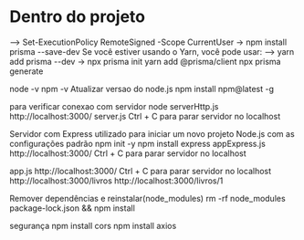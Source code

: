 # Dentro do projeto 
--> Set-ExecutionPolicy RemoteSigned -Scope CurrentUser
-> npm install prisma --save-dev
Se você estiver usando o Yarn, você pode usar:
--> yarn add prisma --dev
-> npx prisma init
yarn add @prisma/client
npx prisma generate

node -v
npm -v
Atualizar versao do node.js
npm install npm@latest -g

para verificar conexao com servidor
node serverHttp.js
http://localhost:3000/
server.js
Ctrl + C para parar servidor no localhost

Servidor com Express
utilizado para iniciar um novo projeto Node.js com as configurações padrão
npm init -y
npm install express
appExpress.js
http://localhost:3000/
Ctrl + C para parar servidor no localhost

app.js
http://localhost:3000/
Ctrl + C para parar servidor no localhost
http://localhost:3000/livros
http://localhost:3000/livros/1

Remover dependências e reinstalar(node_modules)
rm -rf node_modules package-lock.json && npm install

segurança
npm install cors
npm install axios
